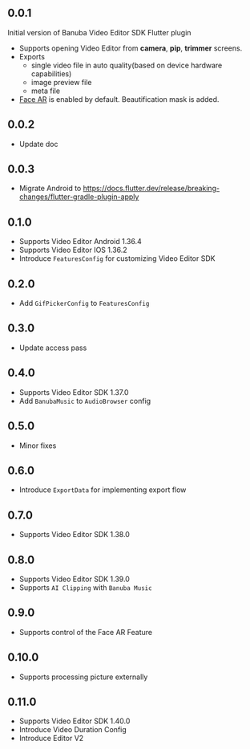 ## 0.0.1
Initial version of Banuba Video Editor SDK Flutter plugin
- Supports opening Video Editor from **camera**, **pip**, **trimmer** screens.
- Exports 
  - single video file in auto quality(based on device hardware capabilities)
  - image preview file
  - meta file
- [Face AR](https://www.banuba.com/facear-sdk/face-filters) is enabled by default. Beautification mask is added.

## 0.0.2
- Update doc

## 0.0.3
- Migrate Android to https://docs.flutter.dev/release/breaking-changes/flutter-gradle-plugin-apply

## 0.1.0
- Supports Video Editor Android 1.36.4
- Supports Video Editor IOS 1.36.2
- Introduce ```FeaturesConfig``` for customizing Video Editor SDK

## 0.2.0
- Add ```GifPickerConfig``` to ```FeaturesConfig```

## 0.3.0
- Update access pass

## 0.4.0
- Supports Video Editor SDK 1.37.0
- Add ```BanubaMusic``` to ```AudioBrowser``` config

## 0.5.0 
- Minor fixes

## 0.6.0
- Introduce ```ExportData``` for implementing export flow

## 0.7.0
- Supports Video Editor SDK 1.38.0

## 0.8.0
- Supports Video Editor SDK 1.39.0
- Supports ```AI Clipping``` with ```Banuba Music```

## 0.9.0
- Supports control of the Face AR Feature

## 0.10.0
- Supports processing picture externally

## 0.11.0
- Supports Video Editor SDK 1.40.0
- Introduce Video Duration Config
- Introduce Editor V2